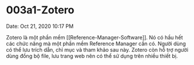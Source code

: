 # 003a1-Zotero

Date: Oct 21, 2020 10:17 PM

Zotero là một phần mềm [[Reference-Manager-Software]]. Nó có hầu hết các chức năng mà một phần mềm Reference Manager cần có. Người dùng có thể lưu trích dẫn, chỉ mục và tham khảo sau này. Zotero còn hỗ trợ người dùng đồng bộ file, lưu trang web nên có thể sử dụng trên nhiều thiết bị.